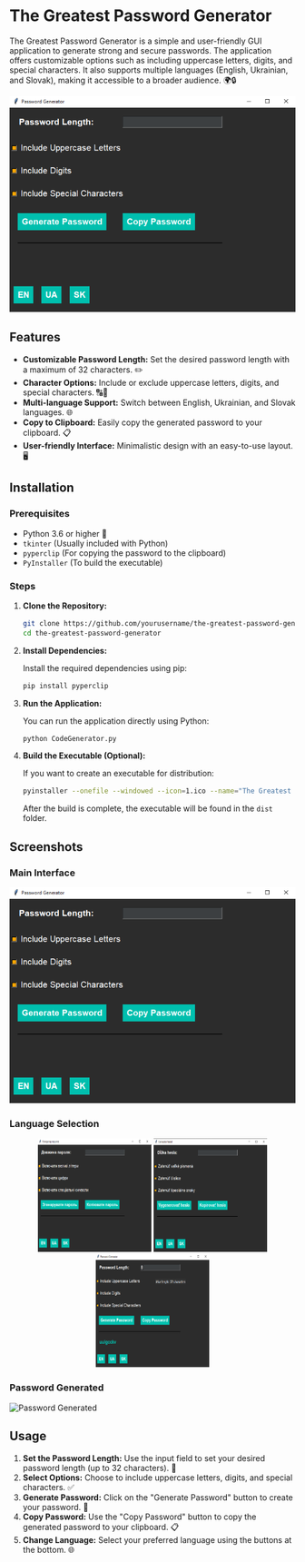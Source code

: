 
# The Greatest Password Generator

The Greatest Password Generator is a simple and user-friendly GUI application to generate strong and secure passwords. The application offers customizable options such as including uppercase letters, digits, and special characters. It also supports multiple languages (English, Ukrainian, and Slovak), making it accessible to a broader audience. 🌍🔒

![Screenshot of The Greatest Password Generator](screenshots/1.png)

## Features

- **Customizable Password Length:** Set the desired password length with a maximum of 32 characters. ✏️
- **Character Options:** Include or exclude uppercase letters, digits, and special characters. 🔠🔢
- **Multi-language Support:** Switch between English, Ukrainian, and Slovak languages. 🌐
- **Copy to Clipboard:** Easily copy the generated password to your clipboard. 📋
- **User-friendly Interface:** Minimalistic design with an easy-to-use layout. 🖥️

## Installation

### Prerequisites

- Python 3.6 or higher 🐍
- `tkinter` (Usually included with Python)
- `pyperclip` (For copying the password to the clipboard)
- `PyInstaller` (To build the executable)

### Steps

1. **Clone the Repository:**

   ```bash
   git clone https://github.com/yourusername/the-greatest-password-generator.git
   cd the-greatest-password-generator
   ```

2. **Install Dependencies:**

   Install the required dependencies using pip:

   ```bash
   pip install pyperclip
   ```

3. **Run the Application:**

   You can run the application directly using Python:

   ```bash
   python CodeGenerator.py
   ```

4. **Build the Executable (Optional):**

   If you want to create an executable for distribution:

   ```bash
   pyinstaller --onefile --windowed --icon=1.ico --name="The Greatest Password Generator" CodeGenerator.py
   ```

   After the build is complete, the executable will be found in the `dist` folder.

## Screenshots

### Main Interface
![Main Interface](screenshots/1.png)

### Language Selection
<div align="center">
  <img src="screenshots/2.png" width="200" height="200">
  <img src="screenshots/3.png" width="200" height="200">
  <img src="screenshots/4.png" width="200" height="200">
</div>

### Password Generated
![Password Generated](screenshots/5.png)

## Usage

1. **Set the Password Length:** Use the input field to set your desired password length (up to 32 characters). 📏
2. **Select Options:** Choose to include uppercase letters, digits, and special characters. ✅
3. **Generate Password:** Click on the "Generate Password" button to create your password. 🔄
4. **Copy Password:** Use the "Copy Password" button to copy the generated password to your clipboard. 📋
5. **Change Language:** Select your preferred language using the buttons at the bottom. 🌐

